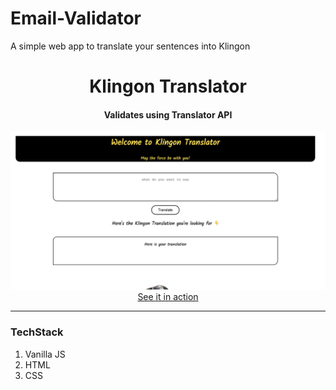 # Email-Validator
A simple web app to translate your sentences into Klingon

<div align="center">
  <h1>Klingon Translator</h1>
  <h4>Validates using Translator API</h4>
  <div><a href="https://replit.com/@ghosharnab00/Email-Validator"><img src="/Klingon Translator.png" /></a></div>
  <a href="https://translate-klingon.netlify.app/">See it in action</a>
</div>

---

### TechStack

1. <a>Vanilla JS</a>
2. <a>HTML</a>
3. <a>CSS</a> 

